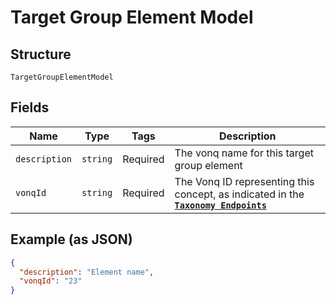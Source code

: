 
# Target Group Element Model

## Structure

`TargetGroupElementModel`

## Fields

| Name | Type | Tags | Description |
|  --- | --- | --- | --- |
| `description` | `string` | Required | The vonq name for this target group element |
| `vonqId` | `string` | Required | The Vonq ID representing this concept, as indicated in the [**`Taxonomy Endpoints`**](#reference/experimental-products-search) |

## Example (as JSON)

```json
{
  "description": "Element name",
  "vonqId": "23"
}
```

